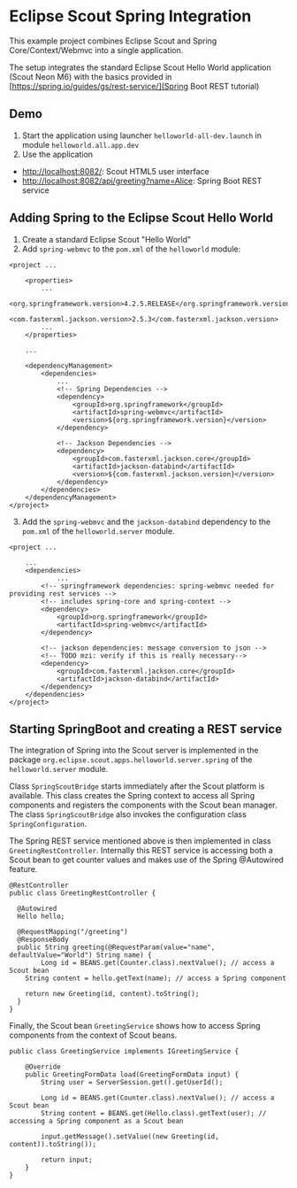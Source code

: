 # Eclipse Scout Spring Integration
This example project combines Eclipse Scout and Spring Core/Context/Webmvc into a single application.

The setup integrates the standard Eclipse Scout Hello World application (Scout Neon M6) with the basics provided in [https://spring.io/guides/gs/rest-service/](Spring Boot REST tutorial)

## Demo
1. Start the application using launcher `helloworld-all-dev.launch` in module `helloworld.all.app.dev`
3. Use the application
  * [http://localhost:8082/](http://localhost:8082/): Scout HTML5 user interface 
  * [http://localhost:8082/api/greeting?name=Alice](http://localhost:8082/greeting?name=Alice): Spring Boot REST service

## Adding Spring to the Eclipse Scout Hello World
1. Create a standard Eclipse Scout "Hello World"
2. Add `spring-webmvc` to the `pom.xml` of the `helloworld` module:
```
<project ...
  
	<properties>
		...
		<org.springframework.version>4.2.5.RELEASE</org.springframework.version>
		<com.fasterxml.jackson.version>2.5.3</com.fasterxml.jackson.version>
		...
	</properties>
  
  	...
  
	<dependencyManagement>
		<dependencies>
		  	...
			<!-- Spring Dependencies -->
			<dependency>
				<groupId>org.springframework</groupId>
				<artifactId>spring-webmvc</artifactId>
				<version>${org.springframework.version}</version>
			</dependency>
			
			<!-- Jackson Dependencies -->
			<dependency>
				<groupId>com.fasterxml.jackson.core</groupId>
				<artifactId>jackson-databind</artifactId>
				<version>${com.fasterxml.jackson.version}</version>
			</dependency>
		</dependencies>
	</dependencyManagement>
</project>
```
3. Add the `spring-webmvc` and the `jackson-databind` dependency to the `pom.xml` of the `helloworld.server` module.
```
<project ...
  
  	...
	<dependencies>
    		...
		<!-- springframework dependencies: spring-webmvc needed for providing rest services -->
		<!-- includes spring-core and spring-context -->
		<dependency>
			<groupId>org.springframework</groupId>
			<artifactId>spring-webmvc</artifactId>
		</dependency>
		
		<!-- jackson dependencies: message conversion to json -->
		<!-- TODO mzi: verify if this is really necessary-->
		<dependency>
			<groupId>com.fasterxml.jackson.core</groupId>
			<artifactId>jackson-databind</artifactId>
		</dependency>
	</dependencies>
</project>
```

## Starting SpringBoot and creating a REST service

The integration of Spring into the Scout server is implemented in the package `org.eclipse.scout.apps.helloworld.server.spring` of the `helloworld.server` module.

Class `SpringScoutBridge` starts immediately after the Scout platform is available. 
This class creates the Spring context to access all Spring components and registers the components with the Scout bean manager.
The class `SpringScoutBridge` also invokes the configuration class `SpringConfiguration`.

The Spring REST service mentioned above is then implemented in class `GreetingRestController`. 
Internally this REST service is accessing both a Scout bean to get counter values and makes use of the Spring @Autowired feature.

```
@RestController
public class GreetingRestController {

  @Autowired
  Hello hello;

  @RequestMapping("/greeting")
  @ResponseBody
  public String greeting(@RequestParam(value="name", defaultValue="World") String name) {
    	Long id = BEANS.get(Counter.class).nextValue(); // access a Scout bean
	String content = hello.getText(name); // access a Spring component
		
	return new Greeting(id, content).toString();
  }
}
```

Finally, the Scout bean `GreetingService` shows how to access Spring components from the context of Scout beans.

```
public class GreetingService implements IGreetingService {

	@Override
	public GreetingFormData load(GreetingFormData input) {
    	String user = ServerSession.get().getUserId();
    	
    	Long id = BEANS.get(Counter.class).nextValue(); // access a Scout bean
    	String content = BEANS.get(Hello.class).getText(user); // accessing a Spring component as a Scout bean
		    	
		input.getMessage().setValue((new Greeting(id, content)).toString());
		
		return input;
	}
}
```
